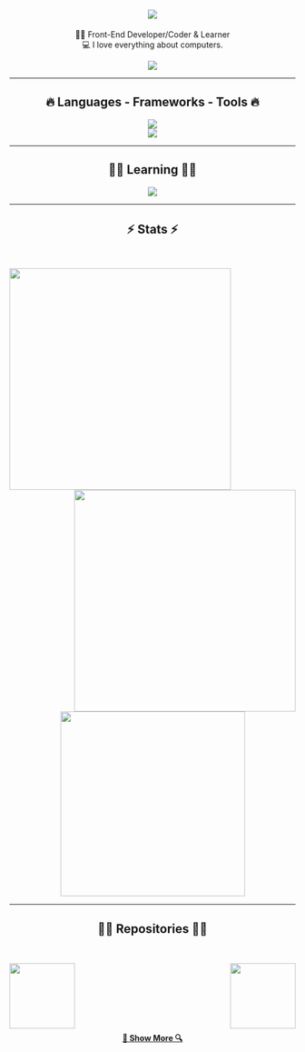 <!-- <p align="right"> <img src="https://komarev.com/ghpvc/?username=a-krkc&label=Profile%20views&color=0e75b6&style=flat" alt="a-krkc" /> </p> -->

<h1 align="center">
  <a href="https://git.io/typing-svg">
    <img src="https://readme-typing-svg.herokuapp.com/?lines=Hi+There!+👋;+Welcome+To+My+Playground!;&center=true&size=33">
  </a>
</h1>

<p align="center">
  👨‍💻 Front-End Developer/Coder & Learner 
  <br>
  💻 I love everything about computers.
  <br>
</p>
<div align="center"> 
     <a href="https://linkedin.com/in/abdullatifkurkcu" target="_blank"><img src="https://img.shields.io/badge/-LinkedIn-%230077B5?style=for-the-badge&logo=linkedin&logoColor=white" target="_blank"></a>
</div>
<hr>
<h2 align="center" >🔥 Languages - Frameworks - Tools 🔥</h2>
<p align="center" >
  <a href="https://skillicons.dev">
    <img src="https://skillicons.dev/icons?i=html,css,javascript,sass,python" /><br>
    <img src="https://skillicons.dev/icons?i=git,github,linux,vscode,figma" />
  </a>
</p>
<hr>
<h2 align="center">👨‍💻 Learning 👨‍💻</h2>
<p align="center">
  <a href="https://skillicons.dev">
    <img src="https://skillicons.dev/icons?i=react,typescript" />
  </a>
</p>
<hr>
<h2 align="center">⚡ Stats ⚡</h2>
<br>
<p align=center>
  <div align=center>
    <a href="https://github.com/denvercoder1/github-readme-streak-stats" title="Go to Source">
      <img align="left" width=390 src="https://github-readme-streak-stats.herokuapp.com/?user=a-krkc&theme=react&border=61dafb&border_radius=10" />
    </a>
    <a href="https://github.com/anuraghazra/github-readme-stats" title="Go to Source">
      <img align="right" width=390 src="https://github-readme-stats.vercel.app/api?username=a-krkc&show_icons=true&theme=react&border_color=61dafb&border_radius=10" />
    </a>
  </div>

  <br><br><br><br><br><br><br><br><br>

  <div align=center>
    <a href="https://github.com/anuraghazra/github-readme-stats">
      <img width=325 align="center"
src="https://github-readme-stats.vercel.app/api/top-langs/?username=a-krkc&title_color=61dafb&text_color=ffffff&icon_color=61dafb&bg_color=20232a&langs_count=8&layout=compact&border_color=61dafb&border_radius=10" />
    </a>
  </div>
  
</p>
<hr>
<h2 align="center">👨‍💻 Repositories 👨‍💻</h2>
<br>
<div width="100%" align="center">
  
<a align="right" href="https://github.com/a-krkc/Basic-Web-Projects" title="Web Projects"><img align="left" height="115" src="https://github-readme-stats.vercel.app/api/pin/?username=a-krkc&repo=Basic-Web-Projects&theme=react&border_color=61dafb&border_radius=10"></a>
  
<a align="left" href="https://github.com/a-krkc/Single-Page-Web-Site" title="Single Page Web Site"><img align="right" height="115" src="https://github-readme-stats.vercel.app/api/pin/?username=a-krkc&repo=Single-Page-Web-Site&theme=react&border_color=61dafb&border_radius=10"></a>
</div>

<br/><br/><br/><br/><br/><br/>

<!-- <div width="100%" align="center">
<a align="right" href="#" title="#"><img align="left" height="115" src="https://github-readme-stats.vercel.app/api/pin/?username=a-krkc&repo=###&theme=react&border_color=61dafb&border_radius=10"></a> -->

<!-- <a align="left" href="#" title="#"><img align="right" height="115" src="https://github-readme-stats.vercel.app/api/pin/?username=a-krkc&repo=###&theme=react&border_color=61dafb&border_radius=10"></a>
</div> -->

<!-- <br><br><br><br><br><br> -->

<h4 align="center">
  <a href="https://github.com/a-krkc?tab=repositories" title="Show Repositories">🔎 Show More 🔍</a>
</h4>
